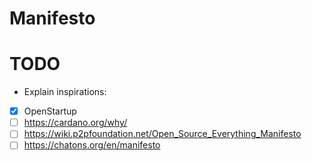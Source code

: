 # Manifesto

# TODO

* Explain inspirations:
- [x] OpenStartup
- [ ] https://cardano.org/why/
- [ ] https://wiki.p2pfoundation.net/Open_Source_Everything_Manifesto
- [ ] https://chatons.org/en/manifesto
